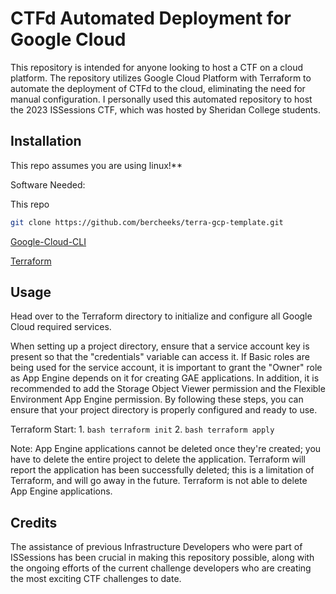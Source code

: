 # CTFd Automated Deployment for Google Cloud

This repository is intended for anyone looking to host a CTF on a cloud platform. The repository utilizes Google Cloud Platform with Terraform to automate the deployment of CTFd to the cloud, eliminating the need for manual configuration. I personally used this automated repository to host the 2023 ISSessions CTF, which was hosted by Sheridan College students.


## Installation

This repo assumes you are using linux!**

Software Needed:

This repo
```bash
git clone https://github.com/bercheeks/terra-gcp-template.git
```

[Google-Cloud-CLI](https://cloud.google.com/sdk/docs/install)

[Terraform](https://learn.hashicorp.com/tutorials/terraform/install-cli)

## Usage

Head over to the Terraform directory to initialize and configure all Google Cloud required services.

When setting up a project directory, ensure that a service account key is present so that the "credentials" variable can access it. If Basic roles are being used for the service account, it is important to grant the "Owner" role as App Engine depends on it for creating GAE applications. In addition, it is recommended to add the Storage Object Viewer permission and the Flexible Environment App Engine permission. By following these steps, you can ensure that your project directory is properly configured and ready to use.

Terraform Start:
	1. ```bash terraform init```
	2. ```bash terraform apply```

Note: App Engine applications cannot be deleted once they're created; you have to delete the entire project to delete the application. Terraform will report the application has been successfully deleted; this is a limitation of Terraform, and will go away in the future. Terraform is not able to delete App Engine applications.


## Credits

The assistance of previous Infrastructure Developers who were part of ISSessions has been crucial in making this repository possible, along with the ongoing efforts of the current challenge developers who are creating the most exciting CTF challenges to date.